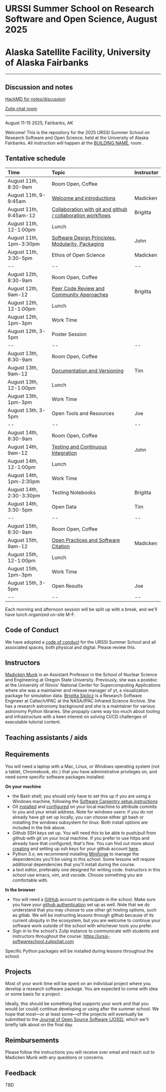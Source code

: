 # URSSI Summer School on Research Software and Open Science, August 2025
# Alaska Satellite Facility, University of Alaska Fairbanks
---

## Discussion and notes

[HackMD for notes/discussion]()

[Zulip chat room](https://urssi-softwareschool.zulipchat.com)

--- 

August 11-15 2025, Fairbanks, AK

Welcome! This is the repository for the 2025 URSSI Summer School on Research Software and Open Science, held at the University of Alaska Fairbanks. 
All instruction will happen at the [BUILDING NAME](), room <ROOM NO>.

## Tentative schedule

| Time | Topic  | Instructor |
|:--|:--|:--|
| August 11th, 8:30-9am | Room Open, Coffee | |
| August 11th, 9-9:45am  | [Welcome and introductions](https://munkm.github.io/research-software-schools/school-intro.slides.html) | Madicken |
| August 11th, 9:45am-12 | [Collaboration with git and github / collaboration workflows]() | Brigitta |
| August 11th, 12-1:00pm | Lunch | |
| August 11th, 1pm-3:30pm | [Software Design Principles, Modularity, Packaging]() | John | 
| August 11th, 3:30-5pm | Ethos of Open Science | Madicken |
|--|--|--|
| August 12th, 8:30-9am | Room Open, Coffee | |
| August 12th, 9am-12 | [Peer Code Review and Community Approaches]() | Brigitta |
| August 12th, 12-1:00pm | Lunch | |
| August 12th, 1pm-3pm | Work Time | | 
| August 12th, 3-5pm | Poster Session | |
|--|--|--|
| August 13th, 8:30-9am | Room Open, Coffee | |
| August 13th, 9am-12 | [Documentation and Versioning]() | Tim |
| August 13th, 12-1:00pm | Lunch | |
| August 13th, 1pm-3pm | Work Time | | 
| August 13th, 3-5pm | Open Tools and Resources | Joe |
|--|--|--|
| August 14th, 8:30-9am | Room Open, Coffee | |
| August 14th, 9am-12 | [Testing and Continuous Integration]() | John |
| August 14th, 12-1:00pm | Lunch | |
| August 14th, 1pm-2:30pm | Work Time | | 
| August 14th, 2:30-3:30pm | Testing Notebooks | Brigitta |
| August 14th, 3:30-5pm | Open Data | Tim |
|--|--|--|
| August 15th, 8:30-9am | Room Open, Coffee | |
| August 15th, 9am-12 | [Open Practices and Software Citation]() | Madicken |
| August 15th, 12-1:00pm | Lunch | |
| August 15th, 1pm-3pm | Work Time | | 
| August 15th, 3-5pm | Open Results | Joe |
|--|--|--|

Each morning and afternoon session will be split up with a break, and we'll have lunch organized on-site M-F.

[Distributing your Science]: https://github.com/matthewfeickert-talks/talk-urssi-summer-school-2024

## Code of Conduct

We have adopted a [code of conduct](https://github.com/si2-urssi/summerschool-Aug2025/blob/main/CODE_OF_CONDUCT.md) for the URSSI Summer School and all associated spaces, both physical and digital. Please review this.

## Instructors

[Madicken Munk](https://github.com/munkm) is an Assistant Professor in the School of Nuclear Science and Engineering at Oregon State University. Previously, she was a postdoc at the University of Illinois' National Center for Supercomputing Applications where she was a maintainer and release manager of yt, a visualization package for simulation data. 
[Brigitta Sipőcz](https://github.com/bsipocz) is a Research Software Engineer at Caltech/IPAC at the NASA/IPAC Infrared Science Archive. She has a research astronomy background and she is a maintainer for various astronomy Python libraries. She propaply cares way too much about tooling and infrastructure with a keen interest on solving CI/CD challenges of executable tutorial content.


## Teaching assistants / aids

 
## Requirements

You will need a laptop with a Mac, Linux, or Windows operating system (not a tablet, Chromebook, etc.) that you have administrative privileges on, and need some specific software packages installed:


**On your machine**
- the Bash shell; you should only have to set this up if you are using a Windows machine, following the [Software Carpentry setup instructions](http://carpentries.github.io/workshop-template/#setup)
- Git [installed](https://swcarpentry.github.io/git-novice/#installing-git) and [configured](https://swcarpentry.github.io/git-novice/02-setup.html) on your local machine to attribute commits to you and your email address. Note for windows users: if you do not already have git set up locally, you can choose either git bash or installing the windows subsystem for linux. Both install options are included in the link above. 
- Github SSH keys set up. You will need this to be able to push/pull from 
github with git on your local machine. If you prefer to use https and already
have that configured, that's fine. You can find out more about 
[creating](https://docs.github.com/en/authentication/connecting-to-github-with-ssh/generating-a-new-ssh-key-and-adding-it-to-the-ssh-agent) and setting up 
ssh keys for your github account [here](https://docs.github.com/en/authentication/connecting-to-github-with-ssh/adding-a-new-ssh-key-to-your-github-account). 
- Python 3.x; we recommend installing [Miniforge](https://conda-forge.org/download/) to manage the dependencies you'll be using in this school. Some lessons will require additional dependencies that you'll install during the course. 
- a text editor, preferably one designed for writing code. Instructors in this school use emacs, vim, and vscode. Choose something you are comfortable with. 

**In the browser**
- You will need a [GitHub](https://github.com/) account to participate in the school. Make sure you have your [github authentication](https://swcarpentry.github.io/git-novice/#creating-a-github-account) set up as well. Note that we do understand that you may choose to use other git hosting options, such as gitlab. We will be instructing lessons through github because of its current ubiquity in the ecosystem, but you are welcome to continue your software work outside of the school with whichever tools you prefer. 
- Sign in to the school's Zulip instance to communicate with students and instructors throughout the course: https://urssi-softwareschool.zulipchat.com

Specific Python packages will be installed during lessons throughout the school.

## Projects

Most of your work time will be spent on an individual project where you develop a research software package.
You are expected to come with idea or some basis for a project.

Ideally, this should be something that supports your work and that you would (or could) continue developing or using after the summer school.
We hope that most—or at least some—of the projects will eventually be submitted to the [Journal of Open Source Software (JOSS)](https://joss.theoj.org), which we'll briefly talk about on the final day.

## Reimbursements

Please follow the instructions you will receive over email and reach out to Madicken Munk with any questions or concerns.

## Feedback 

TBD
